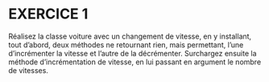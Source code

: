 # EXERCICE 1

Réalisez la classe voiture avec un changement de vitesse, en y installant, tout
d’abord, deux méthodes ne retournant rien, mais permettant, l’une d’incrémenter la
vitesse et l’autre de la décrémenter. Surchargez ensuite la méthode d’incrémentation de
vitesse, en lui passant en argument le nombre de vitesses.